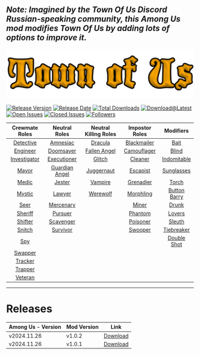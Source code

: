 ## *Note: Imagined by the Town Of Us Discord Russian-speaking community, this Among Us mod modifies Town Of Us by adding lots of options to improve it.*

![LOGO](./Images/TOU-logo.png)

[![Release Version](https://img.shields.io/github/v/release/NesTT17/Town-Of-Us-Edited?style=plastic)](https://github.com/NesTT17/Town-Of-Us-Edited/releases)
[![Release Date](https://img.shields.io/github/release-date/NesTT17/Town-Of-Us-Edited?style=plastic)](https://github.com/NesTT17/Town-Of-Us-Edited/releases)
[![Total Downloads](https://img.shields.io/github/downloads/NesTT17/Town-Of-Us-Edited/total?style=plastic)](https://github.com/NesTT17/Town-Of-Us-Edited/releases)
[![Download@Latest](https://img.shields.io/github/downloads/nestt17/town-of-us-edited/latest/total?style=plastic)](https://github.com/NesTT17/Town-Of-Us-Edited/releases/latest)
[![Open Issues](https://img.shields.io/github/issues-raw/NesTT17/Town-Of-Us-Edited?style=plastic)](https://github.com/NesTT17/Town-Of-Us-Edited/issues)
[![Closed Issues](https://img.shields.io/github/issues-closed-raw/NesTT17/Town-Of-Us-Edited?style=plastic)](https://github.com/NesTT17/Town-Of-Us-Edited/issues?q=is%3Aissue+is%3Aclosed)
[![Followers](https://img.shields.io/github/followers/nestt17?style=social)](https://github.com/NesTT17/)

| **Crewmate Roles**            | **Neutral Roles**                 | **Neutral Killing Roles**                | **Impostor Roles**                | **Modifiers**                 |
|:-----------------------------:|:---------------------------------:|:----------------------------------------:|:---------------------------------:|:-----------------------------:|
| [Detective](#detective)        | [Amnesiac](#amnesiac)            | [Dracula](#dracula)                      | [Blackmailer](#blackmailer)       | [Bait](#bait)                 |
| [Engineer](#engineer)          | [Doomsayer](#doomsayer)          | [Fallen Angel](#fallen-angel)            | [Camouflager](#camouflager)       | [Blind](#blind)               |
| [Investigator](#investigator)  | [Executioner](#executioner)      | [Glitch](#glitch)                        | [Cleaner](#cleaner)               | [Indomitable](#indomitable)   |
| [Mayor](#mayor)                | [Guardian Angel](#guardian-angel)| [Juggernaut](#juggernaut)                | [Escapist](#escapist)             | [Sunglasses](#sunglasses)     |
| [Medic](#medic)                | [Jester](#jester)                | [Vampire](#vampire)                      | [Grenadier](#grenadier)           | [Torch](#torch)               |
| [Mystic](#mystic)              | [Lawyer](#lawyer)                | [Werewolf](#werewolf)                    | [Morphling](#morphling)           | [Button Barry](#button-barry) |
| [Seer](#seer)                  | [Mercenary](#mercenary)          |                                          | [Miner](#miner)                   | [Drunk](#drunk)               |
| [Sheriff](#sheriff)            | [Pursuer](#pursuer)              |                                          | [Phantom](#phantom)               | [Lovers](#lovers)             |
| [Shifter](#shifter)            | [Scavenger](#scavenger)          |                                          | [Poisoner](#poisoner)             | [Sleuth](#sleuth)             |
| [Snitch](#snitch)              | [Survivor](#survivor)            |                                          | [Swooper](#swooper)               | [Tiebreaker](#tiebreaker)     |
| [Spy](#spy)                    |                                  |                                          |                                   | [Double Shot](#double-shot)   |
| [Swapper](#swapper)            |                                  |                                          |                                   |                               |
| [Tracker](#tracker)            |                                  |                                          |                                   |                               |
| [Trapper](#trapper)            |                                  |                                          |                                   |                               |
| [Veteran](#veteran)            |                                  |                                          |                                   |                               |

-----------------------

# Releases
| Among Us - Version| Mod Version | Link |
|----------|-------------|-----------------|
| v2024.11.26 | v1.0.2 | [Download](https://github.com/NesTT17/Town-Of-Us-Edited/releases/tag/v1.0.2) |
| v2024.11.26 | v1.0.1 | [Download](https://github.com/NesTT17/Town-Of-Us-Edited/releases/tag/v1.0.1) |
